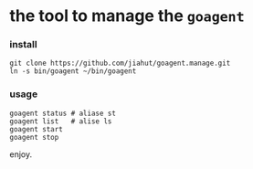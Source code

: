 the tool to manage the `goagent`
==============

### install

    git clone https://github.com/jiahut/goagent.manage.git
    ln -s bin/goagent ~/bin/goagent

### usage

    goagent status # aliase st
    goagent list   # alise ls
    goagent start
    goagent stop

enjoy.
